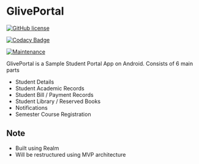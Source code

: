 # GlivePortal

[![GitHub license](https://img.shields.io/github/license/Naereen/StrapDown.js.svg)](https://github.com/Naereen/StrapDown.js/blob/master/LICENSE)

[![Codacy Badge](https://api.codacy.com/project/badge/Grade/044f85f9145b4630b8fb46c062be5d25)](https://www.codacy.com/project/fitzafful/GlivePortal/dashboard?utm_source=github.com&amp;utm_medium=referral&amp;utm_content=FitzAfful/GlivePortal&amp;utm_campaign=Badge_Grade_Dashboard)

[![Maintenance](https://img.shields.io/badge/Maintained%3F-yes-green.svg)](https://GitHub.com/Naereen/StrapDown.js/graphs/commit-activity)

GlivePortal is a Sample Student Portal App on Android. Consists of 6 main parts

  - Student Details
  - Student Academic Records
  - Student Bill / Payment Records
  - Student Library / Reserved Books
  - Notifications
  - Semester Course Registration

## Note

  - Built using Realm
  - Will be restructured using MVP architecture
